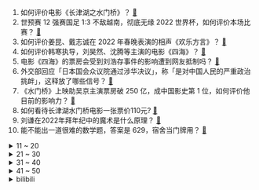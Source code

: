 1. 如何评价电影《长津湖之水门桥》？ [:link:](https://www.zhihu.com/question/513091576)
2. 世预赛 12 强赛国足 1:3 不敌越南，彻底无缘 2022 世界杯，如何评价本场比赛？ [:link:](https://www.zhihu.com/question/514309169)
3. 如何评价姜昆、戴志诚在 2022 年春晚表演的相声《欢乐方言》？ [:link:](https://www.zhihu.com/question/514245691)
4. 如何评价韩寒执导，刘昊然、沈腾等主演的电影《四海》？ [:link:](https://www.zhihu.com/question/506023996)
5. 电影《四海》的票房会受到刘浩存事件的影响遭到网友抵制吗？ [:link:](https://www.zhihu.com/question/492078807)
6. 外交部回应「日本国会众议院通过涉华决议」，称「是对中国人民的严重政治挑衅」，这释放了哪些信号？ [:link:](https://www.zhihu.com/question/514336421)
7. 《水门桥》上映助吴京主演票房破 250 亿，成中国影史第 1 位，如何评价他目前的影响力？ [:link:](https://www.zhihu.com/question/514327198)
8. 如何看待长津湖水门桥电影一张票价110元? [:link:](https://www.zhihu.com/question/514253381)
9. 刘谦在2022年拜年纪中的魔术是什么原理？ [:link:](https://www.zhihu.com/question/514238656)
10. 能不能出一道很难的数学题，答案是 629，宿舍当门牌用？ [:link:](https://www.zhihu.com/question/492044679)
<details>
<summary>11 ~ 20</summary>

11. 同事有车，住在同一个小区，上下班该不该一直蹭他车？ [:link:](https://www.zhihu.com/question/513790880)
12. 马斯克又「炮轰」拜登称「拜登是一个人形湿袜木偶」，对此你有何评价？ [:link:](https://www.zhihu.com/question/513807210)
13. 为什么农历误差如此之大，能闰一个月？ [:link:](https://www.zhihu.com/question/514307216)
14. 老婆和我妈关系处的不好，年后我不想让我妈再来照看孩子，但老婆非要我妈来，为此吵了一架，该怎么办？ [:link:](https://www.zhihu.com/question/514176417)
15. 为什么《西游记》中孙悟空明明有着一流的正面战斗能力，可是不少妖怪看到孙猴子仍然非常嚣张？ [:link:](https://www.zhihu.com/question/514227844)
16. 客妹选片要求退单，我拍的真的这么差劲吗? [:link:](https://www.zhihu.com/question/512879107)
17. 适合小团队的知识库软件有哪些？ [:link:](https://www.zhihu.com/question/20317929)
18. 如何评价马丽、魏翔、陈明昊主演的电影《这个杀手不太冷静》？ [:link:](https://www.zhihu.com/question/512183237)
19. 如何评价韩红的春晚歌曲《这世界那么多人》？ [:link:](https://www.zhihu.com/question/514241236)
20. 是什么因素导致《孤勇者》这首歌评论两极分化那么严重？ [:link:](https://www.zhihu.com/question/500029703)
</details>
<details>
<summary>21 ~ 30</summary>

21. 1 月 31 日深圳新增 1 例确诊，疫情源头不明确，目前情况如何？ [:link:](https://www.zhihu.com/question/514244486)
22. 为什么「God bless you」的「bless」不是「blesses」呢？ [:link:](https://www.zhihu.com/question/20746724)
23. 你收藏过哪些温柔又治愈的文案呀？ [:link:](https://www.zhihu.com/question/505696777)
24. 有没有让你印象深刻的文案？ [:link:](https://www.zhihu.com/question/513475698)
25. 小米股价再次破发，市值一年蒸发近4000亿，暴跌的原因有哪些？后续股票走势会如何？ [:link:](https://www.zhihu.com/question/513765651)
26. 荣耀官宣参与 2022 年 MWC 世界移动通信大会疑发布 Magic 系列新品，有哪些信息值得关注？ [:link:](https://www.zhihu.com/question/513808202)
27. 你有哪些给女孩子在恋爱中的忠告？ [:link:](https://www.zhihu.com/question/279752156)
28. 大家觉得现在初三努力还来得及吗？ [:link:](https://www.zhihu.com/question/512920820)
29. 为什么职场大多数人喜欢甩锅? [:link:](https://www.zhihu.com/question/512244577)
30. 2022 年支付宝集五福活动开奖，你集齐了吗？今年分到了多少钱？ [:link:](https://www.zhihu.com/question/514242723)
</details>
<details>
<summary>31 ~ 40</summary>

31. 《长津湖之水门桥》中哪些细节戳中了你的泪点？ [:link:](https://www.zhihu.com/question/514094390)
32. 如何以「一觉醒来，对驸马死缠烂打的我，自请和离」为开头写一个小说？ [:link:](https://www.zhihu.com/question/503658805)
33. 三个人的友谊你们怎么看？ [:link:](https://www.zhihu.com/question/514335473)
34. 如何评价易烊千玺在《奇迹·笨小孩》中的表现？ [:link:](https://www.zhihu.com/question/514094257)
35. 看完电影《长津湖之水门桥》，你有哪些发自肺腑的感想？ [:link:](https://www.zhihu.com/question/514245431)
36. 第一个喜欢的明星是谁? [:link:](https://www.zhihu.com/question/507401854)
37. 能说一下第一次喜欢的那个人吗？ [:link:](https://www.zhihu.com/question/512782230)
38. 《长津湖之水门桥》中有哪不容忽视的细节？ [:link:](https://www.zhihu.com/question/514094381)
39. 网飞新韩剧《僵尸校园》热度会超过《鱿鱼游戏》吗？ [:link:](https://www.zhihu.com/question/513822236)
40. 上海地铁回应乘车二维码「变红」，称为营造传统佳节喜庆氛围，如何看待这一做法？ [:link:](https://www.zhihu.com/question/514107150)
</details>
<details>
<summary>41 ~ 50</summary>

41. 如何评价动画电影《小虎墩大英雄》？ [:link:](https://www.zhihu.com/question/512691368)
42. 中华古诗词，你最喜欢哪一句？ [:link:](https://www.zhihu.com/question/512106758)
43. 如何评价电影《喜羊羊与灰太狼之筐出未来》？ [:link:](https://www.zhihu.com/question/511698512)
44. 如何评价即将发布的联想拯救者 Y7000P 2022? [:link:](https://www.zhihu.com/question/508773651)
45. 如何评价张艺谋执导的抗美援朝题材电影《狙击手》？ [:link:](https://www.zhihu.com/question/465317397)
46. 最近准备入手一部switch，有什么建议吗？ [:link:](https://www.zhihu.com/question/344919738)
47. 生活费很高却不自知怎么办？ [:link:](https://www.zhihu.com/question/514307719)
48. 想在初三下半年努力考普通高中有什么好办法吗? [:link:](https://www.zhihu.com/question/513268765)
49. 为什么学完西方经济学再学政治经济学感觉很别扭？ [:link:](https://www.zhihu.com/question/494284596)
50. 是不是女孩子谈恋爱之后，还是很难拒绝其他男孩子的好意？或者说依旧要和其他男孩子保持联系之类的？ [:link:](https://www.zhihu.com/question/514300600)
</details><details>
<summary>bilibili</summary>

1. 历时8天，我康复了，谢谢所有的朋友们。 [:link:](//www.bilibili.com/video/BV16F411H7gW)
2. 文艺复兴？直接来吧！ [:link:](//www.bilibili.com/video/BV1Pa41127ay)
3. 2022我的世界拜年纪 [:link:](//www.bilibili.com/video/BV1kq4y1F7Uh)
4. 【老番茄】大傻子福尔摩斯 [:link:](//www.bilibili.com/video/BV1xF411H7tw)
5. 《原神》飞彩镌流年活动过场动画-「岁华流彩」 [:link:](//www.bilibili.com/video/BV1Nr4y1Y7V5)
6. B站UP主，办了个电影节！ [:link:](//www.bilibili.com/video/BV1Pu411d7rh)
7. 大爷，一路走好。 [:link:](//www.bilibili.com/video/BV1hZ4y1d7qr)
8. 【全明星贺岁】废土囧途 [:link:](//www.bilibili.com/video/BV1Nr4y1Y7aD)
9. 2022哔哩哔哩拜年纪 [:link:](//www.bilibili.com/video/BV1fR4y1T7aV)
10. 《野营》 [:link:](//www.bilibili.com/video/BV1pR4y1j7CK)
<details>
<summary>11 ~ 20</summary>

11. 【春节档全明星】弯转大了，容易扯着淡！ [:link:](//www.bilibili.com/video/BV1SP4y1N78D)
12. 自从做了UP主，警察，诈骗犯，黑产都关注了我 [:link:](//www.bilibili.com/video/BV1ZR4y1T71H)
13. 《原神》角色演示 -「钟莉：哒哒哒」 [:link:](//www.bilibili.com/video/BV1a34y127yT)
14. 什么殖民地要宗主国求着独立？【奇葩小国32】 [:link:](//www.bilibili.com/video/BV1gq4y1w7pg)
15. 过年期间的内心独白（壹） [:link:](//www.bilibili.com/video/BV1oa411m7QQ)
16. 【亮记生物鉴定】网络热传生物鉴定37 [:link:](//www.bilibili.com/video/BV1eY411t7MJ)
17. 给老弟一个难忘的新年，祝大家新年快乐。 [:link:](//www.bilibili.com/video/BV1Lr4y1Y7v7)
18. 怎 么 让 女 友 无 意 间 看 到 ？ [:link:](//www.bilibili.com/video/BV1ZY4114739)
19. 在农村结婚是一种什么体验！ [:link:](//www.bilibili.com/video/BV1Gu411d7cw)
20. 过年时的满级父母 [:link:](//www.bilibili.com/video/BV1mL4y1x75m)
</details>
<details>
<summary>21 ~ 30</summary>

21. 【医学博士】如何千杯不醉？丨如何快速解酒？ [:link:](//www.bilibili.com/video/BV1XS4y1L7gU)
22. 【时代少年团】TNT《年夜饭特辑》 [:link:](//www.bilibili.com/video/BV1dT4y1k7G4)
23. 爪爪冷，用尾巴垫一下就好啦 [:link:](//www.bilibili.com/video/BV15b4y1E7TG)
24. 🐯春晚没这个我不看，你呢？！🐯 [:link:](//www.bilibili.com/video/BV1US4y1y7es)
25. 年度极限挑战【2022拜年纪单品】 [:link:](//www.bilibili.com/video/BV1c5411f75g)
26. 某up给粉丝拜年 , 然而 [:link:](//www.bilibili.com/video/BV1xr4y1Y7Tu)
27. 【原创音乐】《除夕》A-SOUL全新团曲MV【2022拜年纪单品】 [:link:](//www.bilibili.com/video/BV1Ga41127eH)
28. 妈，我带朋友回家了 [:link:](//www.bilibili.com/video/BV1Zm4y1f7q5)
29. 耗时半年！我做了一款免费游戏上架steam啦！ [:link:](//www.bilibili.com/video/BV1EP4y1A7SR)
30. 水 星 迫 降 青 春 版 ！！？ [:link:](//www.bilibili.com/video/BV1wS4y157vB)
</details>
<details>
<summary>31 ~ 40</summary>

31. 奇怪的春节【2022拜年纪单品】 [:link:](//www.bilibili.com/video/BV1B5411Z7f3)
32. 【B站独家】是的，我最近结了个婚。 [:link:](//www.bilibili.com/video/BV13r4y1Y7QH)
33. 去找山城小栗旬剪头发，被他当成男生了？？第一次在男士理发馆理发 [:link:](//www.bilibili.com/video/BV1Gr4y1Y7Pi)
34. 等了一年，我终于拉出了这碗红油辣子牛肉面…… [:link:](//www.bilibili.com/video/BV1KF411J7Ri)
35. B站首发！从酒店员工到两项世界纪录保持者，其实我只想做回我自己！ [:link:](//www.bilibili.com/video/BV18b4y1E72i)
36. 拉宏桑vs山城小栗旬 [:link:](//www.bilibili.com/video/BV1SS4y1y7dT)
37. 虎年吉祥走鸿运，乐观奋斗万事成！加油！奥利给！哈哈哈哈哈哈哈 [:link:](//www.bilibili.com/video/BV1yT4y1k774)
38. 弈【2022拜年纪单品】 [:link:](//www.bilibili.com/video/BV1q34y1271d)
39. 2022王者荣耀新春会「好梦三连」 [:link:](//www.bilibili.com/video/BV1Pb4y1E7bh)
40. 《明日方舟》EP - 随意随意呀 [:link:](//www.bilibili.com/video/BV1Wm4y1f7NM)
</details>
<details>
<summary>41 ~ 50</summary>

41. 人在家中坐 社死天上来 [:link:](//www.bilibili.com/video/BV1da41117Xj)
42. 【春节】刘德华《恭喜发财》春节必听神曲！祝大家新年快乐！ [:link:](//www.bilibili.com/video/BV1zZ4y1d7jH)
43. 在监控里看到了奇怪的人 [:link:](//www.bilibili.com/video/BV12q4y1h7b3)
44. 不拿群众一针一线，那如何用农村包围城市？【思维实验室】 [:link:](//www.bilibili.com/video/BV1eS4y1y7D7)
45. 北美第一自助餐，战斧牛排龙虾不限量！小伙飞4500公里就为了它？ [:link:](//www.bilibili.com/video/BV1ZS4y1y7r5)
46. 我竟是我妈妈，也是我外婆 [:link:](//www.bilibili.com/video/BV1BY411t7nX)
47. 2022原神拜年纪 [:link:](//www.bilibili.com/video/BV1uP4y1N7cq)
48. 《原神》爆肝1年3000小时完成的手书：「旅行日记」畅游7个国度 [:link:](//www.bilibili.com/video/BV1i34y127hk)
49. 警察抓捕嫌犯路上，总有民间神秘力量前来助攻 网友：高手在民间 [:link:](//www.bilibili.com/video/BV1N3411h76P)
50. “打架逃课、还跳楼，钟南山！你长大不会有出息的！”差点被命运毁掉的天才学渣 [:link:](//www.bilibili.com/video/BV1VS4y1y71v)
</details>
<details>
<summary>51 ~ 60</summary>

51. 被谷歌翻译14次的穿山甲与鸡汤：我就是臭名远扬的无神论者！炸鸡没必要用新的油！ [:link:](//www.bilibili.com/video/BV1zq4y1874d)
52. 可能鞭炮也有自己的想法吧 [:link:](//www.bilibili.com/video/BV1b44y1p7NE)
53. 听说点开这个视频的人都…… [:link:](//www.bilibili.com/video/BV16Z4y1d7D5)
54. 机关柜中柜 [:link:](//www.bilibili.com/video/BV16P4y1N7mf)
55. 把过年技能玩明白了 [:link:](//www.bilibili.com/video/BV1ru411R7gZ)
56. 钟离：别唱了旅行者羞死人了啊啊啊！！！ [:link:](//www.bilibili.com/video/BV1Nb4y1E7D6)
57. 是谁？让张欣怡见到就一秒脸红 [:link:](//www.bilibili.com/video/BV1XS4y1C7ZX)
58. 价值1万元，耗时1整周，只为1盆菜。 [:link:](//www.bilibili.com/video/BV185411Z7vh)
59. 听君一席话，拜年废话 ！！！ [:link:](//www.bilibili.com/video/BV1or4y1a7ht)
60. 和消防员一起过除夕，居然出现警情，整一盘顶配版蒜蓉海鲜大咖压压惊 [:link:](//www.bilibili.com/video/BV1FR4y1M7Xz)
</details>
<details>
<summary>61 ~ 70</summary>

61. 廉颇老矣 尚能饭否？ [:link:](//www.bilibili.com/video/BV1DS4y1y7of)
62. 财神♂到 [:link:](//www.bilibili.com/video/BV1PS4y1L7PT)
63. 《当代年轻人回复亲戚指南》 [:link:](//www.bilibili.com/video/BV1x3411E7Lc)
64. 【散人】i wanna的最难死亡驾考 谁玩谁崩溃 [:link:](//www.bilibili.com/video/BV1644y1p79p)
65. 【 梦 幻 联 动 】 大 哥 大 嫂 ，过 年 好 ！！！（ 2.0版本 ） [:link:](//www.bilibili.com/video/BV1NZ4y1Z7Zh)
66. 4k极致画质-自制致敬新海诚作品-CG版短片《我们仍未知晓的天空之蓝》 [:link:](//www.bilibili.com/video/BV1YZ4y1Z7FW)
67. 这一份街边摊烤猪蹄，帅小伙圆了童年时期的梦想！ [:link:](//www.bilibili.com/video/BV1Jr4y1Y7SZ)
68. 只有一箱油，一直往西开！发生了什么竟然让女友当场崩溃？？ [:link:](//www.bilibili.com/video/BV17Y411t7n2)
69. 巴黎小偷在吗？我能跟你玩到天亮 [:link:](//www.bilibili.com/video/BV1ZS4y1y7yK)
70. D大调卡农 —  献给生命中的每一个时刻【2022拜年纪单品】 [:link:](//www.bilibili.com/video/BV1gr4y1Y7Xa)
</details>
<details>
<summary>71 ~ 80</summary>

71. 【野生人类图鉴】懂不懂《高端玩家》的含金量啊【妈见打】 [:link:](//www.bilibili.com/video/BV1hL411F71b)
72. “可惜爱不是三言两语，我也不再是十六七岁” [:link:](//www.bilibili.com/video/BV1NL4y1474s)
73. 鉴定网络热门艺术视频（16） [:link:](//www.bilibili.com/video/BV1wT4y117BD)
74. 【原神剧场】美梦成真！少女的换装嘉年华！ [:link:](//www.bilibili.com/video/BV1eq4y1h71t)
75. 你以为一切都还来得及 [:link:](//www.bilibili.com/video/BV12r4y1a7Z7)
76. 快乐手帐【2022拜年纪单品】 [:link:](//www.bilibili.com/video/BV1t34y1273b)
77. 最美好的事就是和你一起看烟花 [:link:](//www.bilibili.com/video/BV1j34y1q7Vp)
78. 夜行者 [:link:](//www.bilibili.com/video/BV1YZ4y1d7An)
79. 央视真的丝毫没有吝啬对他的夸奖 [:link:](//www.bilibili.com/video/BV173411a71o)
80. 网络热门爆款鉴定22 [:link:](//www.bilibili.com/video/BV1Xq4y1C7Uj)
</details>
<details>
<summary>81 ~ 90</summary>

81. 我连到了正在街头巡逻的美国警察？！！【国际尬聊42】 [:link:](//www.bilibili.com/video/BV1kq4y187Gy)
82. 【原神】只是椰羊在跳舞 [:link:](//www.bilibili.com/video/BV1r44y1s7oa)
83. 如果用一个词形容荧魈 [:link:](//www.bilibili.com/video/BV1x3411E7tB)
84. 2022【真】美国大春晚来了 [:link:](//www.bilibili.com/video/BV1K3411E72s)
85. 俄罗斯老婆给年轻的老板上一课 [:link:](//www.bilibili.com/video/BV1DZ4y1o7jZ)
86. 【虎年说虎】春节“被迫营业”的百兽之王！ [:link:](//www.bilibili.com/video/BV1Um4y1f7Lr)
87. 王者新春贺岁片| 一个快递，引发易烊千玺、杨幂、李现、张大仙接力的连环奇遇！ [:link:](//www.bilibili.com/video/BV1w44y1s7Mr)
88. ⚡吉 祥 三 宝⚡ [:link:](//www.bilibili.com/video/BV1d34y117qy)
89. 危！让丈母娘躲在车后座…女友一上车就跟我撒娇结果社死了？ [:link:](//www.bilibili.com/video/BV1qZ4y1d7uH)
90. 《奇行种模拟器》 [:link:](//www.bilibili.com/video/BV1sS4y1y7yp)
</details>
<details>
<summary>91 ~ 100</summary>

91. 当你可以把生物「搭成传送门」！？ [:link:](//www.bilibili.com/video/BV15P4y1A79B)
92. 做了一个27000000毫安的超大巨型充电宝！ [:link:](//www.bilibili.com/video/BV1a44y1s7gJ)
93. 健身房鲨人事件【2022拜年纪单品】 [:link:](//www.bilibili.com/video/BV1tR4y1j7aZ)
94. 「小白」2021年度拉胯产品大盘点：28位UP主联动全程高能！ [:link:](//www.bilibili.com/video/BV1Pu41127vY)
95. 进来感受川渝男人的压迫感 [:link:](//www.bilibili.com/video/BV1vL411F778)
96. 排名第一的叉烧饭，好吃到舔碗？新系列开启！【还愿挑战06-囍囍港式茶餐厅】 [:link:](//www.bilibili.com/video/BV1oa41117bs)
97. 千古名场面！林冲终于不再忍了！最燃打戏之一！《水浒传》P6（风雪山神庙） [:link:](//www.bilibili.com/video/BV1U34y117g8)
98. 【开端小江警官】在B站上搜自己竟然看到了……… [:link:](//www.bilibili.com/video/BV1xu411R7Qk)
99. 史上最大规模的登陆作战：诺曼底登陆，是如何成功的？【历史调研室】 [:link:](//www.bilibili.com/video/BV14P4y1A7UG)
100. 【罗翔】新的一年树新的flag！给大家拜年了~ [:link:](//www.bilibili.com/video/BV1oa411m7Hq)
</details></details>